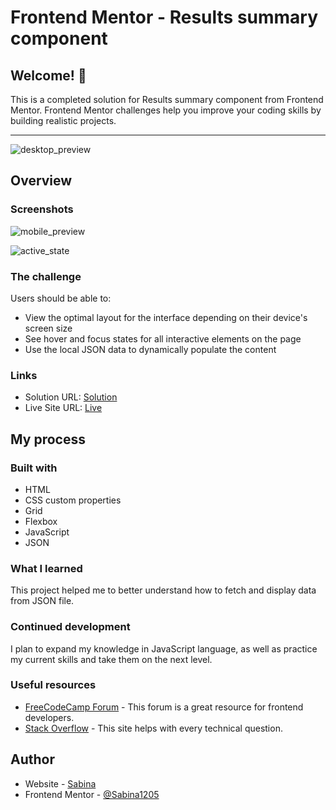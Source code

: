 # Frontend Mentor - Results summary component

## Welcome! 👋

This is a completed solution for Results summary component from Frontend Mentor. Frontend Mentor challenges help you improve your coding skills by building realistic projects. <br> 
<hr>

![desktop_preview](https://github.com/Sabina1205/Frontend-mentor-challenges-2/assets/96692767/3afa0bee-4945-455f-8cc6-19ed43a88126)

## Overview

### Screenshots

![mobile_preview](https://github.com/Sabina1205/Frontend-mentor-challenges-2/assets/96692767/6bf1b7c9-604f-40fc-a827-61b36aef0bfc)

![active_state](https://github.com/Sabina1205/Frontend-mentor-challenges-2/assets/96692767/76d38383-aef4-48b0-93a9-b8db29c13d46)

### The challenge

Users should be able to:

- View the optimal layout for the interface depending on their device's screen size
- See hover and focus states for all interactive elements on the page
- Use the local JSON data to dynamically populate the content

### Links

- Solution URL: [Solution](https://github.com/Sabina1205/Frontend-mentor-challenges-2/tree/main/results-summary-component-main)
- Live Site URL: [Live]()

## My process

### Built with

- HTML
- CSS custom properties
- Grid
- Flexbox
- JavaScript
- JSON

### What I learned

This project helped me to better understand how to fetch and display data from JSON file.

### Continued development

I plan to expand my knowledge in JavaScript language, as well as practice my current skills and take them on the next level.

### Useful resources

- [FreeCodeCamp Forum](https://forum.freecodecamp.org/) - This forum is a great resource for frontend developers.
- [Stack Overflow](https://stackoverflow.com/) - This site helps with every technical question.

## Author

- Website - [Sabina](https://sabina1205.github.io/personal-website/)
- Frontend Mentor - [@Sabina1205](https://www.frontendmentor.io/home)
